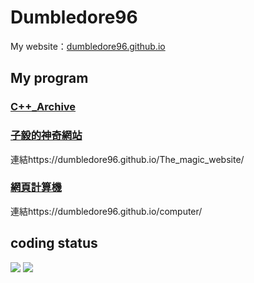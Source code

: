 # Dumbledore96
My website：[dumbledore96.github.io](https://dumbledore96.github.io)
## My program
### [C++_Archive](https://github.com/dumbledore96/cpp_space)
### [子毅的神奇網站](https://github.com/dumbledore96/The_magic_website) 
連結https://dumbledore96.github.io/The_magic_website/
### [網頁計算機](https://github.com/dumbledore96/computer)
連結https://dumbledore96.github.io/computer/
## coding status
![](https://github-readme-stats.vercel.app/api/top-langs/?username=dumbledore96&theme=radical) 
![](https://github-profile-summary-cards.vercel.app/api/cards/profile-details?username=dumbledore96&theme=nord_dark)
